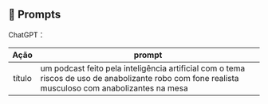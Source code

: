 ## 🧠 Prompts


ChatGPT：

|   Ação   | prompt                                                                                                                                                                                                                                                                         |
| :------: | ------------------------------------------------------------------------------------------------------------------------------------------------------------------------------------------------------------------------------------------------------------------------------ |
|  título  | um podcast feito pela inteligência artificial com o tema riscos de uso de anabolizante robo com fone realista musculoso com anabolizantes na mesa                                                        |
